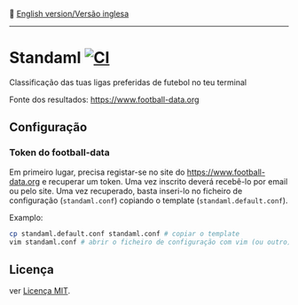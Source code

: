:england: [English version/Versão inglesa](README-en.md)
***

# Standaml [![CI](https://github.com/TheLusitanianKing/Standaml/actions/workflows/docker-image.yml/badge.svg)](https://github.com/TheLusitanianKing/Standaml/actions/workflows/docker-image.yml)
Classificação das tuas ligas preferidas de futebol no teu terminal

Fonte dos resultados: https://www.football-data.org

## Configuração

### Token do football-data
Em primeiro lugar, precisa registar-se no site do https://www.football-data.org e recuperar um token. Uma vez inscrito deverá recebê-lo por email ou pelo site.
Uma vez recuperado, basta inseri-lo no ficheiro de configuração (`standaml.conf`) copiando o template (`standaml.default.conf`).

Examplo:
```bash
cp standaml.default.conf standaml.conf # copiar o template
vim standaml.conf # abrir o ficheiro de configuração com vim (ou outro) e inserir o token no lugar adequado
```

## Licença
ver [Licença MIT](LICENSE).
